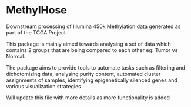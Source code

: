 MethylHose
==========

Downstream processing of Illumina 450k Methylation data generated as part of the TCGA Project

This package is mainly aimed towards analysing a set of data which contains 2 groups that are being compared to each other eg: Tumor vs Normal. 

The package aims to provide tools to automate tasks such as filtering and dichotomizing data, analysing purity content, automated cluster assignments of samples, identifying epigenetically silenced genes and various visualization strategies

Will update this file with more details as more functionality is added 

